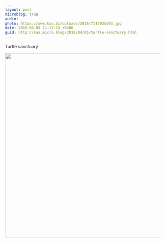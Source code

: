 ```yaml
---
layout: post
microblog: true
audio: 
photo: https://www.kaa.bz/uploads/2018/711703dd93.jpg
date: 2018-04-05 11:21:13 +0400
guid: http://kaa.micro.blog/2018/04/05/turtle-sanctuary.html
---
```

Turtle sanctuary 

<img src="https://www.kaa.bz/uploads/2018/711703dd93.jpg" width="600" height="600" />

